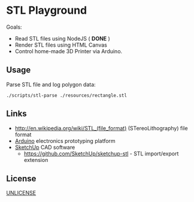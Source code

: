STL Playground
==============

Goals:

  * Read STL files using NodeJS ( **DONE** )
  * Render STL files using HTML Canvas
  * Control home-made 3D Printer via Arduino.

Usage
-----

Parse STL file and log polygon data:

	./scripts/stl-parse ./resources/rectangle.stl


Links
-----

  * http://en.wikipedia.org/wiki/STL_(file_format) (STereoLithography) file format
  * [Arduino](http://www.arduino.cc/) electronics prototyping platform
  * [SketchUp](http://www.sketchup.com/) CAD software
    * https://github.com/SketchUp/sketchup-stl - STL import/export extension


License
-------

[UNLICENSE](http://unlicense.org/)
